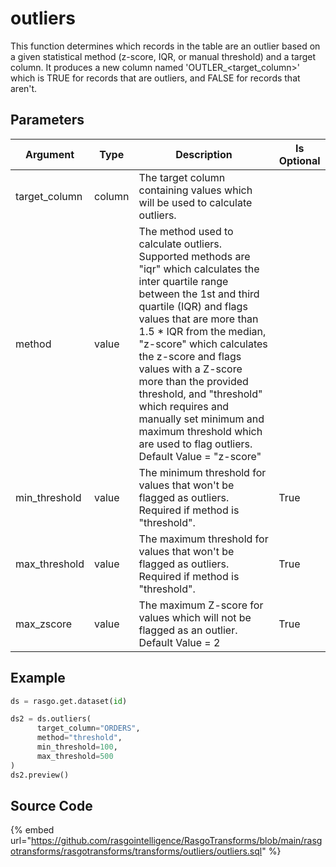 

# outliers

This function determines which records in the table are an outlier based on a given 
statistical method (z-score, IQR, or manual threshold) and a target column. It produces 
a new column named 'OUTLER_<target_column>' which is TRUE for records that are outliers, 
and FALSE for records that aren't.


## Parameters

|   Argument    |  Type  |                                                                                                                                                                                                                              Description                                                                                                                                                                                                                               | Is Optional |
| ------------- | ------ | ---------------------------------------------------------------------------------------------------------------------------------------------------------------------------------------------------------------------------------------------------------------------------------------------------------------------------------------------------------------------------------------------------------------------------------------------------------------------- | ----------- |
| target_column | column | The target column containing values which will be used to calculate outliers.                                                                                                                                                                                                                                                                                                                                                                                          |             |
| method        | value  | The method used to calculate outliers. Supported methods are "iqr" which calculates the inter quartile range between the 1st and third quartile (IQR) and flags values that are more than 1.5 * IQR from the median, "z-score" which calculates the z-score and flags values with a Z-score more than the provided threshold, and "threshold" which requires and manually set minimum and maximum threshold which are used to flag outliers. Default Value = "z-score" |             |
| min_threshold | value  | The minimum threshold for values that won't be flagged as outliers. Required if method is "threshold".                                                                                                                                                                                                                                                                                                                                                                 | True        |
| max_threshold | value  | The maximum threshold for values that won't be flagged as outliers. Required if method is "threshold".                                                                                                                                                                                                                                                                                                                                                                 | True        |
| max_zscore    | value  | The maximum Z-score for values which will not be flagged as an outlier. Default Value = 2                                                                                                                                                                                                                                                                                                                                                                              | True        |


## Example

```python
ds = rasgo.get.dataset(id)

ds2 = ds.outliers(
      target_column="ORDERS",
      method="threshold",
      min_threshold=100,
      max_threshold=500
)
ds2.preview()
```

## Source Code

{% embed url="https://github.com/rasgointelligence/RasgoTransforms/blob/main/rasgotransforms/rasgotransforms/transforms/outliers/outliers.sql" %}


